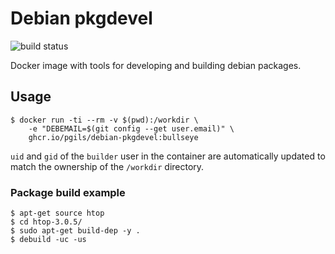 # Debian pkgdevel

![build status](https://github.com/pgils/docker-debian-pkgdevel/actions/workflows/dockerbuild.yml/badge.svg)

Docker image with tools for developing and building debian packages.

## Usage

```
$ docker run -ti --rm -v $(pwd):/workdir \
    -e "DEBEMAIL=$(git config --get user.email)" \
    ghcr.io/pgils/debian-pkgdevel:bullseye
```
`uid` and `gid` of the `builder` user in the container are automatically updated to match the ownership of the `/workdir` directory.

### Package build example

```
$ apt-get source htop
$ cd htop-3.0.5/
$ sudo apt-get build-dep -y .
$ debuild -uc -us
```
